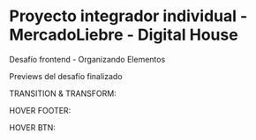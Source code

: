 # Proyecto integrador individual - MercadoLiebre - Digital House

Desafío frontend - Organizando Elementos


Previews del desafío finalizado

TRANSITION & TRANSFORM:


HOVER FOOTER:


HOVER BTN:



